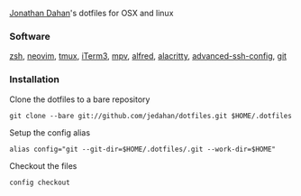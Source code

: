 [Jonathan Dahan](http://jonathan.is)'s dotfiles for OSX and linux

### Software

[zsh](https://zsh.org),
[neovim](https://neovim.io),
[tmux](https://tmux.github.io),
[iTerm3](https://iterm2.com/version3.html),
[mpv](https://mpv.io),
[alfred](https://alfredapp.com),
[alacritty](https://github.com/jwilm/alacritty),
[advanced-ssh-config](https://github.com/moul/advanced-ssh-config),
[git](https://git-scm.com)

### Installation

Clone the dotfiles to a bare repository

    git clone --bare git://github.com/jedahan/dotfiles.git $HOME/.dotfiles

Setup the config alias

    alias config="git --git-dir=$HOME/.dotfiles/.git --work-dir=$HOME"

Checkout the files

    config checkout
